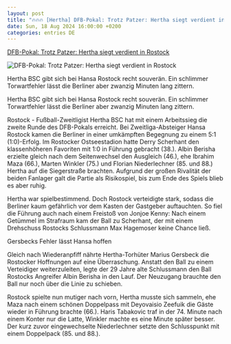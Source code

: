 ```yaml
---
layout: post
title: "🔥🔥🔥 [Hertha] DFB-Pokal: Trotz Patzer: Hertha siegt verdient in Rostock"
date: Sun, 18 Aug 2024 16:00:00 +0200
categories: entries DE
---
```

[DFB-Pokal: Trotz Patzer: Hertha siegt verdient in Rostock](https://www.mz.de/panorama/trotz-patzer-hertha-siegt-verdient-in-rostock-3900743)

![DFB-Pokal: Trotz Patzer: Hertha siegt verdient in Rostock](https://bmg-images.forward-publishing.io/2024/08/18/2f4f1396-347c-4ea5-95a4-acf857b81865.jpeg?rect=0%2C133%2C2048%2C1152&w=1024)

Hertha BSC gibt sich bei Hansa Rostock recht souverän. Ein schlimmer Torwartfehler lässt die Berliner aber zwanzig Minuten lang zittern.

Hertha BSC gibt sich bei Hansa Rostock recht souverän. Ein schlimmer Torwartfehler lässt die Berliner aber zwanzig Minuten lang zittern.

Rostock - Fußball-Zweitligist Hertha BSC hat mit einem Arbeitssieg die zweite Runde des DFB-Pokals erreicht. Bei Zweitliga-Absteiger Hansa Rostock kamen die Berliner in einer umkämpften Begegnung zu einem 5:1 (1:0)-Erfolg. Im Rostocker Ostseestadion hatte Derry Scherhant den klassenhöheren Favoriten mit 1:0 in Führung gebracht (38.). Albin Berisha erzielte gleich nach dem Seitenwechsel den Ausgleich (46.), ehe Ibrahim Maza (66.), Marten Winkler (75.) und Florian Niederlechner (85. und 88.) Hertha auf die Siegerstraße brachten. Aufgrund der großen Rivalität der beiden Fanlager galt die Partie als Risikospiel, bis zum Ende des Spiels blieb es aber ruhig.

Hertha war spielbestimmend. Doch Rostock verteidigte stark, sodass die Berliner kaum gefährlich vor dem Kasten der Gastgeber auftauchten. So fiel die Führung auch nach einem Freistoß von Jonjoe Kenny: Nach einem Getümmel im Strafraum kam der Ball zu Scherhant, der mit einem Drehschuss Rostocks Schlussmann Max Hagemoser keine Chance ließ.

Gersbecks Fehler lässt Hansa hoffen

Gleich nach Wiederanpfiff nährte Hertha-Torhüter Marius Gersbeck die Rostocker Hoffnungen auf eine Überraschung. Anstatt den Ball zu einem Verteidiger weiterzuleiten, legte der 29 Jahre alte Schlussmann den Ball Rostocks Angreifer Albin Berisha in den Lauf. Der Neuzugang brauchte den Ball nur noch über die Linie zu schieben.

Rostock spielte nun mutiger nach vorn, Hertha musste sich sammeln, ehe Maza nach einem schönen Doppelpass mit Deyovaisio Zeefuik die Gäste wieder in Führung brachte (66.). Haris Tabakovic traf in der 74. Minute nach einem Konter nur die Latte, Winkler machte es eine Minute später besser. Der kurz zuvor eingewechselte Niederlechner setzte den Schlusspunkt mit einem Doppelpack (85. und 88.).

